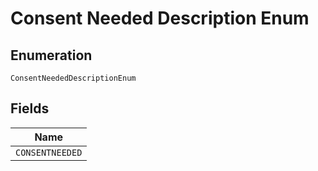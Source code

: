 
# Consent Needed Description Enum

## Enumeration

`ConsentNeededDescriptionEnum`

## Fields

| Name |
|  --- |
| `CONSENTNEEDED` |

